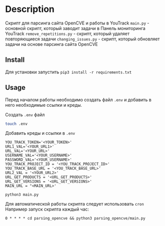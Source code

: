# Description
Скрипт для парсинга сайта OpenCVE и работы в YouTrack
`main.py` - основной скрипт, который заводит задачи в Панель мониторинга YouTrack
`remove_repetitions.py` - скрипт, который удаляет повторяющиеся задачи
`changing_issues.py` - скрипт, который обновляет задачи на основе парсинга сайта OpenCVE

## Install
Для установки запустить 
```pip3 install -r requirements.txt```

## Usage
Перед началом работы необходимо создать файл `.env` и добавить в него необходимые ссылки и креды.

Создать `.env` файл

```sh
touch .env
```

Добавить креды и ссылки в `.env`

```
YOU_TRACK_TOKEN='<YOUR_TOKEN>'
URL1_VAL='<YOUR_URL1>'
URL_VAL='<YOUR_URL>'
USERNAME_VAL='<YOUR_USERNAME>'
PASSWORD_VAL='<YOUR_USERNAME>'
YOU_TRACK_PROJECT_ID = '<YOU_TRACK_PROJECT_ID>'
YOU_TRACK_BASE_URL = '<YOU_TRACK_BASE_URL>'
URL2_VAL = '<YOUR_URL2>'
URL_GET_PRODUCTS = '<URL_GET_PRODUCTS>'
URL_GET_VERSIONS = '<URL_GET_VERSIONS>'
MAIN_URL = "<MAIN_URL>'
```

```
python3 main.py
```


Для автоматической работы скрипта следует использовать `cron`
Например запуск скрипта каждый час:
```
0 * * * * cd parsing_opencve && python3 parsing_opencve/main.py 
```

